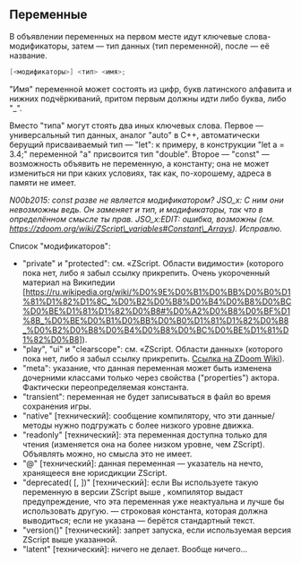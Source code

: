 ## Переменные

В объявлении переменных на первом месте идут ключевые слова-модификаторы, затем — тип данных (тип переменной), после — её название.

```C
[<модификаторы>] <тип> <имя>;
```

"Имя" переменной может состоять из цифр, букв латинского алфавита и нижних подчёркиваний, притом первым должны идти либо буква, либо "_".

Вместо "типа" могут стоять два иных ключевых слова. Первое — универсальный тип данных, аналог "auto" в C++, автоматически берущий присваиваемый тип — "let": к примеру, в конструкции "let a = 3.4;" переменной "a" присвоится тип "double". Второе — "const" — возможность объявить не переменную, а константу; она не может измениться ни при каких условиях, так как, по-хорошему, адреса в памяти не имеет.

_N00b2015: const разве не является модификатором?_ _JSO\_x: С ним они невозможны ведь. Он заменяет и тип, и модификаторы, так что в определённом смысле ты прав._ _JSO\_x:EDIT: ошибка, возможны (см. https://zdoom.org/wiki/ZScript\_variables#Constant\_Arrays). Исправлю._

Список "модификаторов":

- "private" и "protected": см. «ZScript. Области видимости» (которого пока нет, либо я забыл ссылку прикрепить. Очень укороченный материал на Википедии [https://ru.wikipedia.org/wiki/%D0%9E%D0%B1%D0%BB%D0%B0%D1%81%D1%82%D1%8C_%D0%B2%D0%B8%D0%B4%D0%B8%D0%BC%D0%BE%D1%81%D1%82%D0%B8#%D0%A2%D0%B8%D0%BF%D1%8B_%D0%BE%D0%B1%D0%BB%D0%B0%D1%81%D1%82%D0%B8_%D0%B2%D0%B8%D0%B4%D0%B8%D0%BC%D0%BE%D1%81%D1%82%D0%B8]).
- "play", "ui" и "clearscope": см. «ZScript. Области данных» (которого пока нет, либо я забыл ссылку прикрепить. [Ссылка на ZDoom Wiki](https://zdoom.org/wiki/Object_scopes_and_versions#Scoping_system)).
- "meta": указание, что данная переменная может быть изменена дочерними классами только через свойства ("properties") актора. Фактически переопределяемая константа.
- "transient": переменная не будет записываться в файл во время сохранения игры.
- "native" [технический]: сообщение компилятору, что эти данные/методы нужно подгружать с более низкого уровне движка.
- "readonly" [технический]: эта переменная доступна только для чтения (изменяется она на более низком уровне, чем ZScript). Объявлять можно, но смысла это не имеет.
- "@" [технический]: данная переменная — указатель на нечто, хранящееся вне юрисдикции ZScript.
- "deprecated(<version> [, <reason>])" [технический]: если Вы используете такую переменную в версии ZScript выше <version>, компилятор выдаст предупреждение, что эта переменная уже неактуальна и лучше бы использовать другую. <reason> — строковая константа, которая должна выводиться; если не указана — берётся стандартный текст.
- "version(<ver>)" [технический]: запрет запуска, если используемая версия ZScript выше указанной.
- "latent" [технический]: ничего не делает. Вообще ничего...

